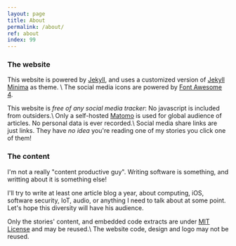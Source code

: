 ```yaml
---
layout: page
title: About
permalink: /about/
ref: about
index: 99
---
```


### The website

This website is powered by [Jekyll][jekyll], and uses a customized version of [Jekyll Minima][jekyll-minima] as theme. \\
The social media icons are powered by [Font Awesome 4][font-awesome].
<!--more-->
This website is *free of any social media tracker*: No javascript is included from outsiders.\\
Only a self-hosted [Matomo][matomo] is used for global audience of articles. No personal data is ever recorded.\\
Social media share links are just links. They have *no idea* you're reading one of my stories you click one of them!

### The content

I'm not a really "content productive guy". Writing software is something, and writting about it is something else!

I'll try to write at least one article blog a year, about computing, iOS, software security, IoT, audio, or anything I need to talk about at some point. Let's hope this diversity will have his audience.

Only the stories' content, and embedded code extracts are under [MIT License][mit] and may be reused.\\
The website code, design and logo may not be reused.


[jekyll]: https://jekyllrb.com/
[jekyll-minima]: https://github.com/jekyll/minima
[font-awesome]: https://fontawesome.com/v4.7.0/
[matomo]: https://matomo.org/
[mit]: https://opensource.org/licenses/MIT
